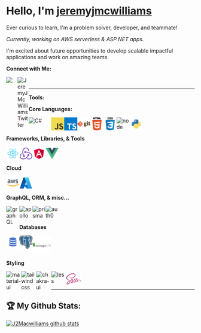 
# Hello, I'm [jeremyjmcwilliams](https://jeremyjmcwilliams.com/)


Ever curious to learn, I'm a problem solver, developer, and teammate! 

*Currently, working on AWS serverless & ASP.NET apps.*

I'm excited about future opportunities to develop scalable impactful applications and work on amazing teams.

**Connect with Me:**

[<img align="left" src="https://static.licdn.com/sc/h/al2o9zrvru7aqj8e1x2rzsrca" width="30"> ](https://www.linkedin.com/in/jeremy-mcwilliams/)
[<img align="left"  src="https://cdn.jsdelivr.net/npm/simple-icons@v3/icons/twitter.svg" alt="JeremyJMcWilliams Twitter" width="30px"/>](https://twitter.com/McWilliamJJ1)

<br/>

---

**Tools:**

**Core Languages:**

<img align='left' alt='C#' src="https://www.avenga.com/wp-content/uploads/2020/11/C-Sharp.png" width='60'>
<img align='left' alt='javascript' src="https://raw.githubusercontent.com/github/explore/80688e429a7d4ef2fca1e82350fe8e3517d3494d/topics/javascript/javascript.png" width='35'>
<img align='left' alt='typescript' src="https://raw.githubusercontent.com/github/explore/80688e429a7d4ef2fca1e82350fe8e3517d3494d/topics/typescript/typescript.png" width='35'>
<img align='left' alt='git' src="https://raw.githubusercontent.com/github/explore/80688e429a7d4ef2fca1e82350fe8e3517d3494d/topics/git/git.png" width='35'>
<img align='left' alt='html' src="https://raw.githubusercontent.com/github/explore/80688e429a7d4ef2fca1e82350fe8e3517d3494d/topics/html/html.png" width='35'>
<img align='left' alt='css' src="https://raw.githubusercontent.com/github/explore/80688e429a7d4ef2fca1e82350fe8e3517d3494d/topics/css/css.png" width='35'>
<img align='left' alt='node' src="https://avatars3.githubusercontent.com/u/9950313?s=200&v=4" width='35'/>
<img align='left' alt='python' src="https://raw.githubusercontent.com/github/explore/80688e429a7d4ef2fca1e82350fe8e3517d3494d/topics/python/python.png" width='35'>


<br/>
<br/>

**Frameworks, Libraries, & Tools**

<img align='left' alt='react' src="https://raw.githubusercontent.com/github/explore/80688e429a7d4ef2fca1e82350fe8e3517d3494d/topics/react/react.png" width='35'>
<img align='left' alt='redux' src="https://raw.githubusercontent.com/github/explore/80688e429a7d4ef2fca1e82350fe8e3517d3494d/topics/redux/redux.png" width='35'>
<img align='left' alt='vue' src="https://raw.githubusercontent.com/github/explore/80688e429a7d4ef2fca1e82350fe8e3517d3494d/topics/angular/angular.png" width='35'/>
<img align='left' alt='vue' src="https://raw.githubusercontent.com/github/explore/80688e429a7d4ef2fca1e82350fe8e3517d3494d/topics/vue/vue.png" width='35'/>


<br/>
<br/>

**Cloud**

<img align='left' alt='aws' src="https://raw.githubusercontent.com/github/explore/fbceb94436312b6dacde68d122a5b9c7d11f9524/topics/aws/aws.png" width='35'/>
<img align='left' alt='aws' src="https://raw.githubusercontent.com/github/explore/eaef8552d8b082ffafe2bfc8a5023d47da904aac/topics/azure/azure.png" width='35'/>

<br/>
<br/>

**GraphQL, ORM, & misc...**

<img align='left' alt='graphQL' src="https://avatars0.githubusercontent.com/u/12972006?s=200&v=4" width='35'/>
<img align='left' alt='apollo' src="https://avatars2.githubusercontent.com/u/17189275?s=200&v=4" width='35'/>
<img align='left' alt='prisma' src="https://avatars3.githubusercontent.com/u/55085183?s=200&v=4" width='35'/>
<img align='left' alt='auth0' src="https://avatars.githubusercontent.com/u/2824157?s=200&v=4" width='35'/>


<br />
<br />

**Databases** 

<img align='left' alt='sql' src="https://raw.githubusercontent.com/github/explore/80688e429a7d4ef2fca1e82350fe8e3517d3494d/topics/sql/sql.png" width='35'/>
<img align='left' alt='postgres' src="https://raw.githubusercontent.com/github/explore/80688e429a7d4ef2fca1e82350fe8e3517d3494d/topics/postgresql/postgresql.png" width='35'/>
<img align='left' alt='mongoDB' src="https://raw.githubusercontent.com/github/explore/80688e429a7d4ef2fca1e82350fe8e3517d3494d/topics/mongodb/mongodb.png" width='50'/>

<br />
<br />
<br />

**Styling**

<img align='left' alt='material-ui' src="https://avatars2.githubusercontent.com/u/33663932?s=200&v=4" width='40'/>
<img align='left' alt='tailwind css' src="https://avatars.githubusercontent.com/u/67109815?s=200&v=4" width='40'/>
<img align='left' alt='chakra-ui' src="https://avatars.githubusercontent.com/u/54212428?s=200&v=4" width='40'/>
<img align='left' alt='less' src="https://avatars0.githubusercontent.com/u/3538330?s=200&v=4" width='40'/>
<img align='left' alt='scss' src="https://raw.githubusercontent.com/github/explore/80688e429a7d4ef2fca1e82350fe8e3517d3494d/topics/sass/sass.png" width='40'/>



<br/>
<br/>

---
## :trophy: My Github Stats:

[![J2Macwilliams github stats](https://github-readme-stats.vercel.app/api?username=J2Macwilliams&show_icons=true&theme=tokyonight)](https://github.com/J2Macwilliams/github-readme-stats)






